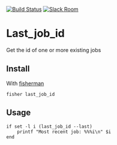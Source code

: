[![Build Status][travis-badge]][travis-link]
[![Slack Room][slack-badge]][slack-link]

# Last_job_id

Get the id of one or more existing jobs

## Install

With [fisherman]

```
fisher last_job_id
```

## Usage

```fish
if set -l i (last_job_id --last)
    printf "Most recent job: %%%i\n" $i
end
```

[travis-link]: https://travis-ci.org/fisherman/last_job_id
[travis-badge]: https://img.shields.io/travis/fisherman/last_job_id.svg
[slack-link]: https://fisherman-wharf.herokuapp.com/
[slack-badge]: https://fisherman-wharf.herokuapp.com/badge.svg
[fisherman]: https://github.com/fisherman/fisherman
